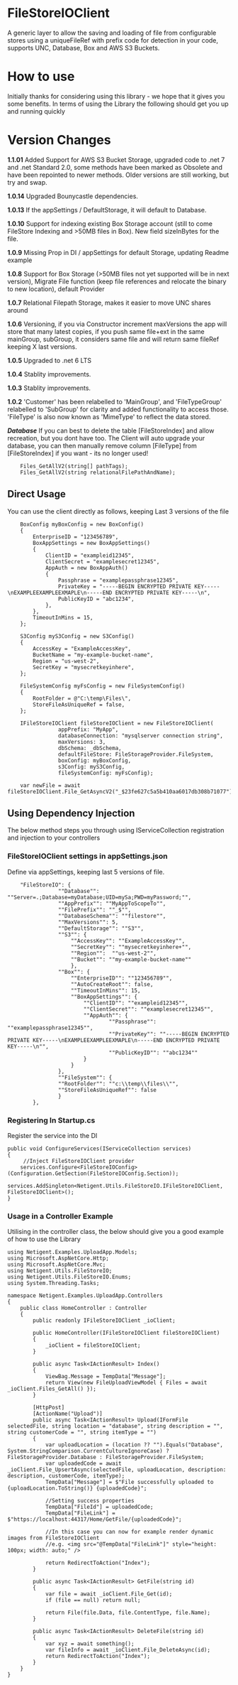 # FileStoreIOClient
A generic layer to allow the saving and loading of file from configurable stores using a uniqueFileRef with prefix code for detection in your code, supports UNC, Database, Box and AWS S3 Buckets.

# How to use
Initially thanks for considering using this library - we hope that it gives you some benefits.
In terms of using the Library the following should get you up and running quickly

# Version Changes
**1.1.01** Added Support for AWS S3 Bucket Storage, upgraded code to .net 7 and .net Standard 2.0, some methods have been marked as Obsolete and have been repointed to newer methods. Older versions are still working, but try and swap.

**1.0.14** Upgraded Bounycastle dependencies.

**1.0.13** If the appSettings / DefaultStorage, it will default to Database.

**1.0.10** Support for indexing existing Box Storage account (still to come FileStore Indexing and >50MB files in Box). New field sizeInBytes for the file.

**1.0.9** Missing Prop in DI / appSettings for default Storage, updating Readme example

**1.0.8** Support for Box Storage (>50MB files not yet supported will be in next version), Migrate File function (keep file references and relocate the binary to new location), default Provider

**1.0.7** Relational Filepath Storage, makes it easier to move UNC shares around

**1.0.6** Versioning, if you via Constructor increment maxVersions the app will store that many latest copies, if you push same file+ext in the same mainGroup, subGroup, it considers same file and will return same fileRef keeping X last versions.

**1.0.5** Upgraded to .net 6 LTS

**1.0.4** Stablity improvements.

**1.0.3** Stablity improvements.

**1.0.2** 'Customer' has been relabelled to 'MainGroup', and 'FileTypeGroup' relabelled to 'SubGroup' for clarity and added functionality to access those. 'FileType' is also now known as 'MimeType' to reflect the data stored.

***Database*** If you can best to delete the table [FileStoreIndex] and allow recreation, but you dont have too. The Client will auto upgrade your database, you can then manually remove column [FileType] from [FileStoreIndex] if you want - its no longer used!

```
	Files_GetAllV2(string[] pathTags);
	Files_GetAllV2(string relationalFilePathAndName);
```

## Direct Usage
You can use the client directly as follows, keeping Last 3 versions of the file

```
    BoxConfig myBoxConfig = new BoxConfig()
    {
        EnterpriseID = "123456789",
        BoxAppSettings = new BoxAppSettings()
        {
            ClientID = "exampleid12345",
            ClientSecret = "examplesecret12345",
            AppAuth = new BoxAppAuth()
            {
                Passphrase = "examplepassphrase12345",
                PrivateKey = "-----BEGIN ENCRYPTED PRIVATE KEY-----\nEXAMPLEEXAMPLEEXMAPLE\n-----END ENCRYPTED PRIVATE KEY-----\n",
                PublicKeyID = "abc1234",
            },
        },
		TimeoutInMins = 15,
    };

	S3Config myS3Config = new S3Config()
    {
        AccessKey = "ExampleAccessKey",
        BucketName = "my-example-bucket-name",
        Region = "us-west-2",
        SecretKey = "mysecretkeyinhere",
    };

	FileSystemConfig myFsConfig = new FileSystemConfig()
    {
        RootFolder = @"C:\temp\Files\",
        StoreFileAsUniqueRef = false,
    };

	IFileStoreIOClient fileStoreIOClient = new FileStoreIOClient(
                appPrefix: "MyApp",
                databaseConnection: "mysqlserver connection string",
                maxVersions: 3,
                dbSchema: _dbSchema,
                defaultFileStore: FileStorageProvider.FileSystem,
                boxConfig: myBoxConfig,
                s3Config: myS3Config,
                fileSystemConfig: myFsConfig);
	
	var newFile = await fileStoreIOClient.File_GetAsyncV2("_$23fe627c5a5b410aa6017db308b71077");
```

## Using Dependency Injection
The below method steps you through using IServiceCollection registration and injection to your controllers

### FileStoreIOClient settings in **appSettings.json**

Define via appSettings, keeping last 5 versions of file.

```
	"FileStoreIO": {
				""Database"": ""Server=.;Database=myDatabase;UID=mySa;PWD=myPassword;"",
				""AppPrefix"": ""MyAppToScopeTo"",               
				""FilePrefix"": ""_$"",
				""DatabaseSchema"": ""filestore"",
				""MaxVersions"": 5,
				""DefaultStorage"": ""S3"",
				""S3"": {
					""AccessKey"": ""ExampleAccessKey"",
					""SecretKey"": ""mysecretkeyinhere+"",
					""Region"":  ""us-west-2"",
					""Bucket"": ""my-example-bucket-name""
					},
				""Box"": {
					""EnterpriseID"": ""123456789"",
					""AutoCreateRoot"": false,
					""TimeoutInMins"": 15,
					""BoxAppSettings"": {
						""ClientID"": ""exampleid12345"",
						""ClientSecret"": ""examplesecret12345"",
						""AppAuth"": {
								""Passphrase"": ""examplepassphrase12345"",
								""PrivateKey"": ""-----BEGIN ENCRYPTED PRIVATE KEY-----\nEXAMPLEEXAMPLEEXMAPLE\n-----END ENCRYPTED PRIVATE KEY-----\n"",
								""PublicKeyID"": ""abc1234""
						}
					}
				},
				""FileSystem"": {
				""RootFolder"": ""c:\\temp\\files\\"",
				""StoreFileAsUniqueRef"": false
				}
		},
```
 
### Registering In **Startup.cs**
Register the service into the DI 
```
public void ConfigureServices(IServiceCollection services)
{
	 //Inject FileStoreIOClient provider
	services.Configure<FileStoreIOConfig>(Configuration.GetSection(FileStoreIOConfig.Section));
	services.AddSingleton<Netigent.Utils.FileStoreIO.IFileStoreIOClient, FileStoreIOClient>();
}
```

### Usage in a Controller Example
Utilising in the controller class, the below should give you a good example of how to use the Library

```
using Netigent.Examples.UploadApp.Models;
using Microsoft.AspNetCore.Http;
using Microsoft.AspNetCore.Mvc;
using Netigent.Utils.FileStoreIO;
using Netigent.Utils.FileStoreIO.Enums;
using System.Threading.Tasks;

namespace Netigent.Examples.UploadApp.Controllers
{
	public class HomeController : Controller
	{
		public readonly IFileStoreIOClient _ioClient;

		public HomeController(IFileStoreIOClient fileStoreIOClient)
		{
			_ioClient = fileStoreIOClient;
		}

		public async Task<IActionResult> Index()
		{
			ViewBag.Message = TempData["Message"];
			return View(new FileUploadViewModel { Files = await _ioClient.Files_GetAll() });
		}

		[HttpPost]
		[ActionName("Upload")]
		public async Task<IActionResult> Upload(IFormFile selectedFile, string location = "database", string description = "", string customerCode = "", string itemType = "")
		{
			var uploadLocation = (location ?? "").Equals("Database", System.StringComparison.CurrentCultureIgnoreCase) ? FileStorageProvider.Database : FileStorageProvider.FileSystem;
			var uploadedCode = await _ioClient.File_UpsertAsync(selectedFile, uploadLocation, description: description, customerCode, itemType);
			TempData["Message"] = $"File successfully uploaded to {uploadLocation.ToString()} {uploadedCode}";

			//Setting success properties
			TempData["FileId"] = uploadedCode;
			TempData["FileLink"] = $"https://localhost:44317/Home/GetFile/{uploadedCode}";

			//In this case you can now for example render dynamic images from FileStoreIOClient
			//e.g. <img src="@TempData["FileLink"]" style="height: 100px; width: auto;" />
			
			return RedirectToAction("Index");
		}

		public async Task<IActionResult> GetFile(string id)
		{
			var file = await _ioClient.File_Get(id);
			if (file == null) return null;

			return File(file.Data, file.ContentType, file.Name);
		}

		public async Task<IActionResult> DeleteFile(string id)
		{
			var xyz = await something();
			var fileInfo = await _ioClient.File_DeleteAsync(id);
			return RedirectToAction("Index");
		}
	}
}
```
